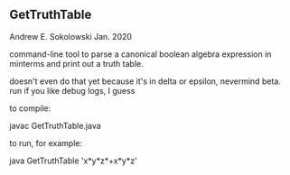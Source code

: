## GetTruthTable
Andrew E. Sokolowski      Jan. 2020

command-line tool to parse a canonical boolean algebra expression in minterms and print out a truth table.

doesn't even do that yet because it's in delta or epsilon, nevermind beta. run if you like debug logs, I guess

to compile:

javac GetTruthTable.java

to run, for example:

java GetTruthTable 'x\*y\*z\*+x\*y\*z'
